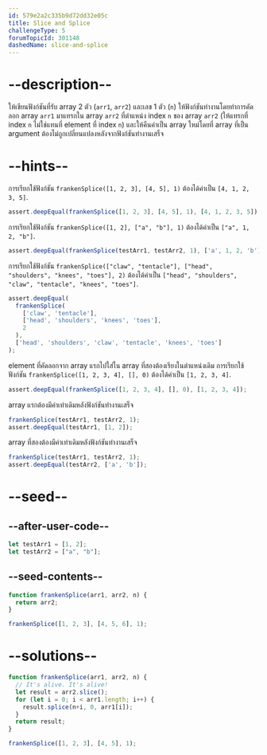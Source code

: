 ```yaml
---
id: 579e2a2c335b9d72dd32e05c
title: Slice and Splice
challengeType: 5
forumTopicId: 301148
dashedName: slice-and-splice
---
```


# --description--

ให้เขียนฟังก์ชันที่รับ array 2 ตัว (`arr1`, `arr2`) และเลข 1 ตัว (`n`) 
ให้ฟังก์ชันทำงานโดยทำการคัดลอก array `arr1` มาแทรกใน array `arr2` ที่ตำแหน่ง index `n` ของ array `arr2` (ให้แทรกที่ index `n` ไม่ใช่แทนที่ element ที่ index `n`) และให้คืนค่าเป็น array ใหม่โดยที่ array ที่เป็น argument ต้องไม่ถูกเปลี่ยนแปลงหลังจากฟังก์ชันทำงานเสร็จ

# --hints--

การเรียกใช้ฟังก์ชัน `frankenSplice([1, 2, 3], [4, 5], 1)` ต้องได้ค่าเป็น `[4, 1, 2, 3, 5]`.

```js
assert.deepEqual(frankenSplice([1, 2, 3], [4, 5], 1), [4, 1, 2, 3, 5]);
```

การเรียกใช้ฟังก์ชัน `frankenSplice([1, 2], ["a", "b"], 1)` ต้องได้ค่าเป็น `["a", 1, 2, "b"]`.

```js
assert.deepEqual(frankenSplice(testArr1, testArr2, 1), ['a', 1, 2, 'b']);
```

การเรียกใช้ฟังก์ชัน `frankenSplice(["claw", "tentacle"], ["head", "shoulders", "knees", "toes"], 2)` ต้องได้ค่าเป็น `["head", "shoulders", "claw", "tentacle", "knees", "toes"]`.

```js
assert.deepEqual(
  frankenSplice(
    ['claw', 'tentacle'],
    ['head', 'shoulders', 'knees', 'toes'],
    2
  ),
  ['head', 'shoulders', 'claw', 'tentacle', 'knees', 'toes']
);
```

element ที่คัดลอกจาก array แรกไปใส่ใน array ที่สองต้องเรียงในตำแหน่งเดิม 
การเรียกใช้ฟังก์ชัน `frankenSplice([1, 2, 3, 4], [], 0)` ต้องได้ค่าเป็น `[1, 2, 3, 4]`.

```js
assert.deepEqual(frankenSplice([1, 2, 3, 4], [], 0), [1, 2, 3, 4]);
```

array แรกต้องมีค่าเท่าเดิมหลังฟังก์ชันทำงานเสร็จ

```js
frankenSplice(testArr1, testArr2, 1);
assert.deepEqual(testArr1, [1, 2]);
```

array ที่สองต้องมีค่าเท่าเดิมหลังฟังก์ชันทำงานเสร็จ

```js
frankenSplice(testArr1, testArr2, 1);
assert.deepEqual(testArr2, ['a', 'b']);
```

# --seed--

## --after-user-code--

```js
let testArr1 = [1, 2];
let testArr2 = ["a", "b"];
```

## --seed-contents--

```js
function frankenSplice(arr1, arr2, n) {
  return arr2;
}

frankenSplice([1, 2, 3], [4, 5, 6], 1);
```

# --solutions--

```js
function frankenSplice(arr1, arr2, n) {
  // It's alive. It's alive!
  let result = arr2.slice();
  for (let i = 0; i < arr1.length; i++) {
    result.splice(n+i, 0, arr1[i]);
  }
  return result;
}

frankenSplice([1, 2, 3], [4, 5], 1);
```
